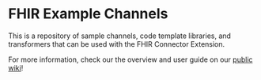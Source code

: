 # FHIR Example Channels
This is a repository of sample channels, code template libraries, and transformers that can be used with the FHIR Connector Extension.

For more information, check our the overview and user guide on our [public wiki](https://www.mirthcorp.com/community/wiki/pages/viewpage.action?pageId=36504815)!